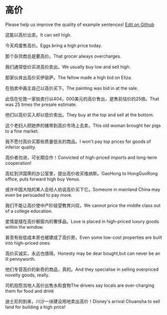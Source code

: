 # 高价

Please help us improve the quality of example sentences! [Edit on Github](https://github.com/jiyushe/jiyu-example-sentence-source/blob/main/chinese/gaojia_1.md)

<p><span class="chinese">这能以高价出卖。</span><span class="english">It can sell high.</span></p>

<p><span class="chinese">今天鸡蛋售高价。</span><span class="english">Eggs bring a high price today.</span></p>

<p><span class="chinese">那个杂货商总是要高价。</span><span class="english">That grocer always overcharges.</span></p>

<p><span class="chinese">我们通常低价买进高价卖出。</span><span class="english">We usually buy low and sell high.</span></p>

<p><span class="chinese">那家伙肯出高价买伊丽萨。</span><span class="english">The fellow made a high bid on Eliza.</span></p>

<p><span class="chinese">在拍卖中画主自己以高价买下。</span><span class="english">The painting was bid in at the sale.</span></p>

<p><span class="chinese">此信在伦敦一家拍卖行以404，000美元的高价售出，是售前估价的25倍。</span><span class="english">That was 25 times the presale estimate.</span></p>

<p><span class="chinese">他们以高价买入却以低价卖出。</span><span class="english">They buy at the top and sell at the bottom.</span></p>

<p><span class="chinese">这个老妇人把她养的猪带到高价市场上去卖。</span><span class="english">This old woman brought her pigs to a fine market.</span></p>

<p><span class="chinese">我不愿付高价买那些质量低劣的商品。</span><span class="english">I won't pay top prices for goods of inferior quality.</span></p>

<p><span class="chinese">高价者勿进，可长期合作！</span><span class="english">Convicted of high-priced imports and long-term cooperation!</span></p>

<p><span class="chinese">高虹到洪国荣的办公室里，提出高价收买维纳斯。</span><span class="english">GaoHong to HongGuoRong office, puts forward high buy Venus.</span></p>

<p><span class="chinese">或许中国大陆的某人会经人劝说高价买下它。</span><span class="english">Someone in mainland China may even be persuaded to pay more.</span></p>

<p><span class="chinese">我们不能让高价使中产阶级望教育兴叹。</span><span class="english">We cannot price the middle class out of a college education.</span></p>

<p><span class="chinese">爱情是摆在高价橱窗内的奢侈品。</span><span class="english">Love is placed in high-priced luxury goods within the window.</span></p>

<p><span class="chinese">甚至有些低成本房也被建成了高价房。</span><span class="english">Even some low-cost properties are built into high-priced ones.</span></p>

<p><span class="chinese">高价买诚实，永远也值得。</span><span class="english">Honesty may be dear bought,but can never be an ill pennyworth.</span></p>

<p><span class="chinese">他们专营高价的新奇的商品，真的。</span><span class="english">And they specialise in selling overpriced novelty goods, really.</span></p>

<p><span class="chinese">司机抱怨当地人高价出售水和食物</span><span class="english">The drivers say locals are over-charging them for food and drink</span></p>

<p><span class="chinese">迪士尼的到来，川沙一块建设用地卖出高价！</span><span class="english">Disney's arrival Chuansha to sell land for building a high price!</span></p>

